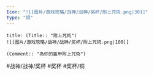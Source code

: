 ```yaml
---
Icon: "![[图片/游戏攻略/战神/战神/奖杯/附上咒術.png|30]]"
Type: "铜"
---
```

```ad-common-bronze-trophy
title: (Title:: "附上咒術")
![[图片/游戏攻略/战神/战神/奖杯/附上咒術.png|100]]

(Comment:: "為你的盔甲附上咒術")
```

#战神/战神/奖杯 #奖杯 #奖杯/铜
